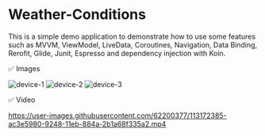 # Weather-Conditions

This is a simple demo application to demonstrate how to use some features such as MVVM, ViewModel, LiveData, Coroutines, Navigation, Data Binding, Rerofit, Glide, Junit, Espresso and dependency injection with Koin.

✅ Images

![device-1](https://user-images.githubusercontent.com/62200377/113170989-5e752180-9247-11eb-83ab-cee25d93f4e4.png)
![device-2](https://user-images.githubusercontent.com/62200377/113170994-5fa64e80-9247-11eb-840d-ba704d292489.png)
![device-3](https://user-images.githubusercontent.com/62200377/113170996-5fa64e80-9247-11eb-8d61-05ea8ab36718.png)

✅ Video

https://user-images.githubusercontent.com/62200377/113172385-ac3e5980-9248-11eb-884a-2b1a68f335a2.mp4

